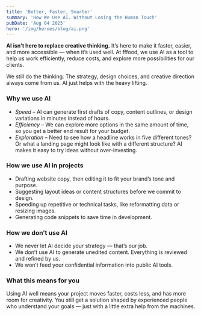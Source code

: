 ```yaml
---
title: 'Better, Faster, Smarter'
summary: 'How We Use AI. Without Losing the Human Touch'
pubDate: 'Aug 04 2025'
hero: '/img/heroes/blog/ai.png'
---
```

<div class="u-p-first-child">
    <strong>AI isn’t here to replace creative thinking.</strong> It’s here to make it faster, easier, and more accessible — when it’s used well. At fffood, we use AI as a tool to help us work efficiently, reduce costs, and explore more possibilities for our clients.
</div>

We still do the thinking. The strategy, design choices, and creative direction always come from us. AI just helps with the heavy lifting.

### Why we use AI

- *Speed* – AI can generate first drafts of copy, content outlines, or design variations in minutes instead of hours.
- *Efficiency* – We can explore more options in the same amount of time, so you get a better end result for your budget.
- *Exploration* – Need to see how a headline works in five different tones? Or what a landing page might look like with a different structure? AI makes it easy to try ideas without over-investing.

### How we use AI in projects
- Drafting website copy, then editing it to fit your brand’s tone and purpose.
- Suggesting layout ideas or content structures before we commit to design.
- Speeding up repetitive or technical tasks, like reformatting data or resizing images.
- Generating code snippets to save time in development.

### How we don’t use AI
- We never let AI decide your strategy — that’s our job.
- We don’t use AI to generate unedited content. Everything is reviewed and refined by us.
- We won’t feed your confidential information into public AI tools.

### What this means for you
Using AI well means your project moves faster, costs less, and has more room for creativity. You still get a solution shaped by experienced people who understand your goals — just with a little extra help from the machines.
